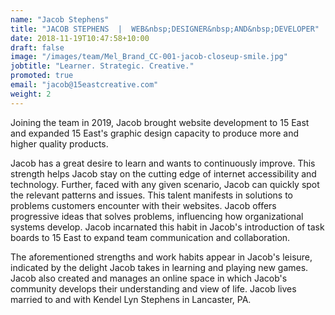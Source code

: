 ```yaml
---
name: "Jacob Stephens"
title: "JACOB STEPHENS  |  WEB&nbsp;DESIGNER&nbsp;AND&nbsp;DEVELOPER"
date: 2018-11-19T10:47:58+10:00
draft: false
image: "/images/team/Mel_Brand_CC-001-jacob-closeup-smile.jpg"
jobtitle: "Learner. Strategic. Creative."
promoted: true
email: "jacob@15eastcreative.com"
weight: 2
---
```


Joining the team in 2019, Jacob brought website development to 15 East and expanded 15 East's graphic design capacity to produce more and higher quality&nbsp;products.

Jacob has a great desire to learn and wants to continuously improve. This strength helps Jacob stay on the cutting edge of internet accessibility and technology. Further, faced with any given scenario, Jacob can quickly spot the relevant patterns and issues. This talent manifests in solutions to problems customers encounter with their websites. Jacob offers progressive ideas that solves problems, influencing how organizational systems develop. Jacob incarnated this habit in Jacob's introduction of task boards to 15 East to expand team communication and&nbsp;collaboration.

The aforementioned strengths and work habits appear in Jacob's leisure, indicated by the delight Jacob takes in learning and playing new games. Jacob also created and manages an online space in which Jacob's community develops their understanding and view of life. Jacob lives married to and with Kendel Lyn Stephens in Lancaster,&nbsp;PA.
